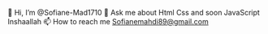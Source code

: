  👋 Hi, I’m @Sofiane-Mad1710
💬 Ask me about Html Css and soon JavaScript Inshaallah
📫 How to reach me Sofianemahdi89@gmail.com

<!---
Sofiane-Mad1710/Sofiane-Mad1710 is a ✨ special ✨ repository because its `README.md` (this file) appears on your GitHub profile.
You can click the Preview link to take a look at your changes.
--->
